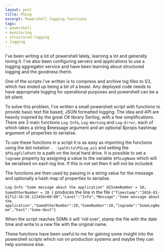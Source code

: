 ```yaml
---
layout: post
title: PSLog
excerpt: Powershell logging functions
tags: 
- powershell
- monitoring
- structured-logging
- logging
---
```


I've been writing a lot of powershell lately, learning a lot and generally loving it.
I've also been configuring servers and applications to use a logging aggregator service and have been learning about structured logging and the goodness therin.

One of the scripts i've written is to compress and archive log files to S3, which has ended up being a bit of a beast.
Any deployed code needs to have appropriate logging for operational purposes and powershell can be a bit silent. 

To solve this problem, I've written a small powershell script with functions to provide basic text file based, JSON formatted logging. 
The idea and API are heavily inspired by the great C# library Serilog, with a few simplifications. 
There are 3 main functions  `Log-Info`, `Log-Warning` and `Log-Error`, each of which takes a string $message argument and an optional $props hashmap argument of properties to serialise.

To use these functions in a script it is as easy as importing the functions using the dot notation `. .\path\to\PSLog.ps1` and setting the `$PSLogFilePath` to a path on the local hard drive.
It is possible to set a `logname` property by assigning a value to the variable `$PSLogName` which will be serialised on each log line. If this is not set then it will not be included.

The functions are then used by passing in a string value for the message and optionally a hash map of properties to serialise.

`Log-Info "Some message about the application" @{SomeNumber = 10; SomeOtherNumber = 20 }`
produces the line in the file 
`{"Timestamp":"2016-01-01T12:34:56.123456+00:00","Level":"Info","Message":"Some message about the application","SomeOtherNumber":20,"SomeNumber":10,"logname":"SomeLogName","host":"Some-Host"}`


When the script reaches 50Mb it will 'roll over', stamp the file with the date time and write to a new file with the original name.

These functions have been useful to me for gaining some insight into the powershell scripts which run on production systems and maybe they can help someone else.
